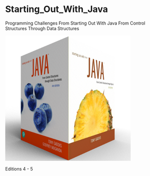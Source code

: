 # Starting_Out_With_Java
Programming Challenges From Starting Out With Java From Control Structures Through Data Structures

![Book-MockUp](3d-box.png)

Editions 4 - 5
 
